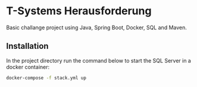 # T-Systems Herausforderung

Basic challange project using Java, Spring Boot, Docker, SQL and Maven.

## Installation

In the project directory run the command below to start the SQL Server in a docker container:

```bash
docker-compose -f stack.yml up
```
